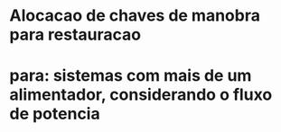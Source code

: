 # Alocacao de chaves de manobra para restauracao
# para: sistemas com mais de um alimentador, considerando o fluxo de potencia
